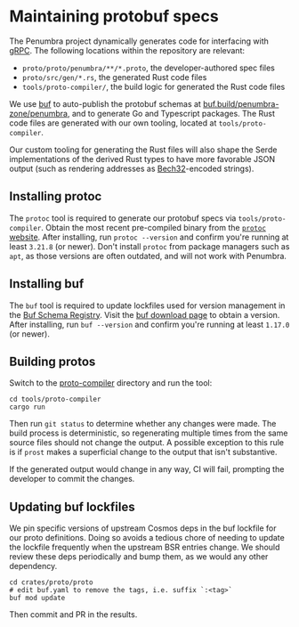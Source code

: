 # Maintaining protobuf specs

The Penumbra project dynamically generates code for interfacing
with [gRPC]. The following locations within the repository
are relevant:

  * `proto/proto/penumbra/**/*.proto`, the developer-authored spec files
  * `proto/src/gen/*.rs`, the generated Rust code files
  * `tools/proto-compiler/`, the build logic for generated the Rust code files

We use [buf] to auto-publish the protobuf schemas at
[buf.build/penumbra-zone/penumbra][protobuf], and to generate Go and Typescript packages.
The Rust code files are generated with our own tooling, located at `tools/proto-compiler`.

Our custom tooling for generating the Rust files will also shape the Serde implementations
of the derived Rust types to have more favorable JSON output (such as rendering
addresses as [Bech32]-encoded strings).

## Installing protoc

The `protoc` tool is required to generate our protobuf specs via `tools/proto-compiler`.
Obtain the most recent pre-compiled binary from the [`protoc` website].
After installing, run `protoc --version` and confirm you're running
at least `3.21.8` (or newer). Don't install `protoc` from package managers
such as `apt`, as those versions are often outdated, and will not work
with Penumbra.

## Installing buf

The `buf` tool is required to update lockfiles used for version management in
the [Buf Schema Registry](https://buf.build.penumbra-zone/penumbra). Visit
the [buf download page](https://buf.build/docs/installation/) to obtain a version.
After installing, run `buf --version` and confirm you're running at least
`1.17.0` (or newer).

## Building protos

Switch to the [proto-compiler] directory and run the tool:

```shell
cd tools/proto-compiler
cargo run
```

Then run `git status` to determine whether any changes were made.
The build process is deterministic, so regenerating multiple times
from the same source files should not change the output.
A possible exception to this rule is if `prost` makes a superficial
change to the output that isn't substantive.

If the generated output would change in any way, CI will
fail, prompting the developer to commit the changes.

## Updating buf lockfiles
We pin specific versions of upstream Cosmos deps in the buf lockfile
for our proto definitions. Doing so avoids a tedious chore of needing
to update the lockfile frequently when the upstream BSR entries change.
We should review these deps periodically and bump them, as we would any other dependency.

```shell
cd crates/proto/proto
# edit buf.yaml to remove the tags, i.e. suffix `:<tag>`
buf mod update
```

Then commit and PR in the results.

[`protoc` website]: https://grpc.io/docs/protoc-installation/#install-pre-compiled-binaries-any-os
[proto-compiler]: https://github.com/penumbra-zone/penumbra/tree/main/tools/proto-compiler
[gRPC]: https://grpc.io/
[protobuf]: https://buf.build/penumbra-zone/penumbra
[buf]: https://buf.build/
[Bech32]: https://en.bitcoin.it/wiki/Bech32
